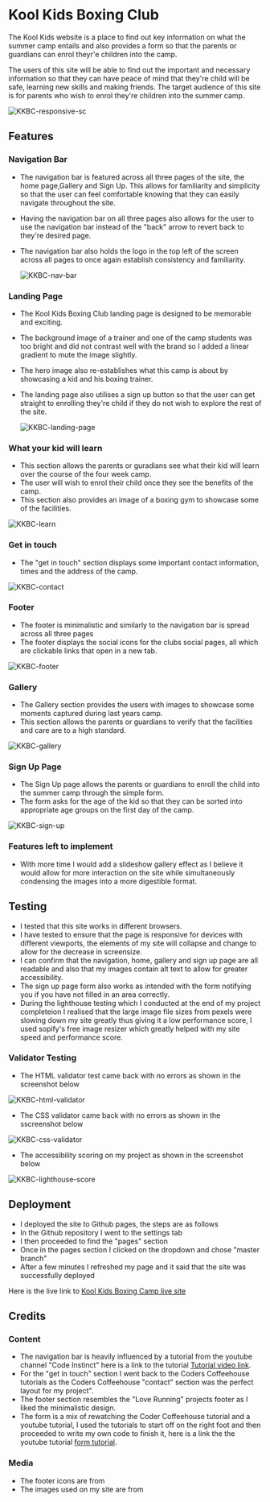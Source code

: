 # Kool Kids Boxing Club

The Kool Kids website is a place to find out key information on what the summer camp entails and also provides a form so that 
the parents or guardians can enrol theyr'e children into the camp.

The users of this site will be able to find out the important and necessary information so that they can have peace of mind that
they're child will be safe, learning new skills and making friends. The target audience of this site is for parents who wish to 
enrol they're children into the summer camp.

![KKBC-responsive-sc](https://user-images.githubusercontent.com/108482390/181605929-f75de53c-2778-45dd-9bf4-2e766db2deeb.PNG)


## Features

### Navigation Bar
- The navigation bar is featured across all three pages of the site, the home page,Gallery and Sign Up. This allows for familiarity
  and simplicity so that the user can feel comfortable knowing that they can easily navigate throughout the site.
- Having the navigation bar on all three pages also allows for the user to use the navigation bar instead of the "back" arrow to 
  revert back to they're desired page.
- The navigation bar also holds the logo in the top left of the screen across all pages to once again establish consistency and 
  familiarity.

  ![KKBC-nav-bar](https://user-images.githubusercontent.com/108482390/181598883-86080bc4-fd8a-4658-8be1-86b319c22605.PNG)


### Landing Page
- The Kool Kids Boxing Club landing page is designed to be memorable and exciting.
- The background image of a trainer and one of the camp students was too bright and did not contrast well with the brand so I added a linear gradient to mute the image slightly.
- The hero image also re-establishes what this camp is about by showcasing a kid and his boxing trainer.
- The landing page also utilises a sign up button so that the user can get straight to enrolling they're child if they do not wish to
  explore the rest of the site.

  ![KKBC-landing-page](https://user-images.githubusercontent.com/108482390/181599115-83486ec9-1812-4d12-a06e-968cf090cbc2.PNG)

### What your kid will learn
- This section allows the parents or guradians see what their kid will learn over the course of the four week camp.
- The user will wish to enrol their child once they see the benefits of the camp.
- This section also provides an image of a boxing gym to showcase some of the facilities.

![KKBC-learn](https://user-images.githubusercontent.com/108482390/181599128-a0838e7a-0f27-4414-886b-4e7fe1be980b.PNG)

### Get in touch
- The "get in touch" section displays some important contact information, times and the address of the camp.

![KKBC-contact](https://user-images.githubusercontent.com/108482390/181599147-4b5348c9-b502-4112-bce5-c90436d37613.PNG)

### Footer
- The footer is minimalistic and similarly to the navigation bar is spread across all three pages 
- The footer displays the social icons for the clubs social pages, all which are clickable links that open in a new tab.

![KKBC-footer](https://user-images.githubusercontent.com/108482390/181599151-9253da6f-62c7-4f63-a791-33927a22f307.PNG)

### Gallery
- The Gallery section provides the users with images to showcase some moments captured during last years camp.
- This section allows the parents or guardians to verify that the facilities and care are to a high standard.

![KKBC-gallery](https://user-images.githubusercontent.com/108482390/181599163-ef7728ac-ba29-4d6e-a4a5-4bbc6363a088.PNG)

### Sign Up Page
- The Sign Up page allows the parents or guardians to enroll the child into the summer camp through the simple form.
- The form asks for the age of the kid so that they can be sorted into appropriate age groups on the first day of the camp.

![KKBC-sign-up](https://user-images.githubusercontent.com/108482390/181599812-92a03dfc-7788-41f5-a6c3-660be0548a2f.PNG)

### Features left to implement
- With more time I would add a slideshow gallery effect as I believe it would allow for more interaction on the site while simultaneously
  condensing the images into a more digestible format.

## Testing
- I tested that this site works in different browsers.
- I have tested to ensure that the page is responsive for devices with different viewports, the elements of my site will collapse and change
  to allow for the decrease in screensize.
- I can confirm that the navigation, home, gallery and sign up page are all readable and also that my images contain alt text to allow for greater
  accessibility.
- The sign up page form also works as intended with the form notifying you if you have not filled in an area correctly.
- During the lighthouse testing which I conducted at the end of my project completeion I realised that the large image file sizes from pexels were slowing
  down my site greatly thus giving it a low performance score, I used sopify's free image resizer which greatly helped with my site speed and performance score.

### Validator Testing
- The HTML validator test came back with no errors as shown in the screenshot below

![KKBC-html-validator](https://user-images.githubusercontent.com/108482390/181603224-7390ccfc-85e6-44ee-907a-52c3e6643e75.PNG)

- The CSS validator came back with no errors as shown in the sscreenshot below

![KKBC-css-validator](https://user-images.githubusercontent.com/108482390/181603364-9e3e4a12-0597-411f-a532-033af80784ae.PNG)

- The accessibility scoring on my project as shown in the screenshot below

![KKBC-lighthouse-score](https://user-images.githubusercontent.com/108482390/181810663-8d5f6aa7-873e-4276-8bc6-8778182d45e9.PNG)

## Deployment
- I deployed the site to Github pages, the steps are as follows
- In the Github repository I went to the settings tab
- I then proceeded to find the "pages" section
- Once in the pages section I clicked on the dropdown and chose "master branch"
- After a few minutes I refreshed my page and it said that the site was successfully deployed

Here is the live link to [Kool Kids Boxing Camp live site](https://conorm2710.github.io/kids-boxing-camp/)

## Credits

### Content
- The navigation bar is heavily influenced by a tutorial from the youtube channel "Code Instinct" here is a link to the tutorial [Tutorial video link](https://www.youtube.com/watch?v=Y6DwspK_wnM).
- For the "get in touch" section I went back to the Coders Coffeehouse tutorials as the Coders Coffeehouse "contact" section was the perfect layout for my project".
- The footer section resembles the "Love Running" projects footer as I liked the minimalistic design.
- The form is a mix of rewatching the Coder Coffeehouse tutorial and a youtube tutorial, I used the tutorials to start off on the right foot and then proceeded to write my own code to finish it, here is a link the the youtube tutorial [form tutorial](https://www.youtube.com/watch?v=n6sv__UBwIA).

### Media 
- The footer icons are from [](https://fontawesome.com/)
- The images used on my site are from [](https://www.pexels.com/)



